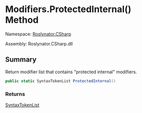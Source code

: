 # Modifiers\.ProtectedInternal\(\) Method

Namespace: [Roslynator.CSharp](../../README.md)

Assembly: Roslynator\.CSharp\.dll

## Summary

Return modifier list that contains "protected internal" modifiers\.

```csharp
public static SyntaxTokenList ProtectedInternal()
```

### Returns

[SyntaxTokenList](https://docs.microsoft.com/en-us/dotnet/api/microsoft.codeanalysis.syntaxtokenlist)




